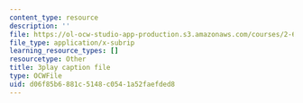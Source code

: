 ```yaml
---
content_type: resource
description: ''
file: https://ol-ocw-studio-app-production.s3.amazonaws.com/courses/2-627-fundamentals-of-photovoltaics-fall-2013/d06f85b6881c5148c0541a52faefded8_k12GMjtN8aA.srt
file_type: application/x-subrip
learning_resource_types: []
resourcetype: Other
title: 3play caption file
type: OCWFile
uid: d06f85b6-881c-5148-c054-1a52faefded8
---
```

